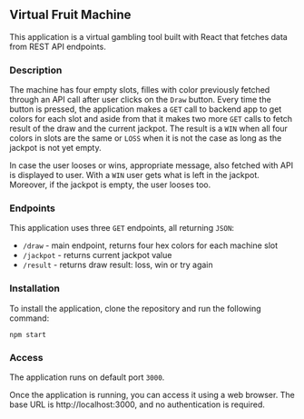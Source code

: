 Virtual Fruit Machine
-----------------

This application is a virtual gambling tool built with React that fetches data from 
REST API endpoints.

###
### Description

The machine has four empty slots, filles with color previously fetched through an API 
call after user clicks on the `Draw` button. Every time the button is pressed, the 
application makes a `GET` call to backend app to get colors for each slot and aside 
from that it makes two more `GET` calls to fetch result of the draw and the current
jackpot. The result is a `WIN` when all four colors in slots are the same or `LOSS`
when it is not the case as long as the jackpot is not yet empty. 

In case the user looses or wins, appropriate message, also fetched with API
is displayed to user. With a `WIN` user gets what is left in the jackpot. Moreover, if 
the jackpot is empty, the user looses too.

### Endpoints

This application uses three `GET` endpoints, all returning `JSON`:

* `/draw` - main endpoint, returns four hex colors for each machine slot
* `/jackpot` - returns current jackpot value
* `/result` - returns draw result: loss, win or try again 

### Installation

To install the application, clone the repository and run the following command:

``` npm start ```

### Access

The application runs on default port `3000`.

Once the application is running, you can access it using a web browser.
 The base URL is http://localhost:3000, and no authentication is required.